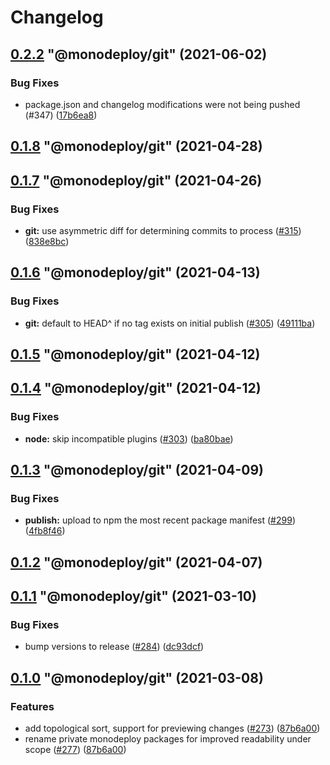 # Changelog

<!-- MONODEPLOY:BELOW -->

## [0.2.2](https://github.com/tophat/monodeploy/compare/@monodeploy/git@0.2.1...@monodeploy/git@0.2.2) "@monodeploy/git" (2021-06-02)<a name="0.2.2"></a>

### Bug Fixes

* package.json and changelog modifications were not being pushed (#347) ([17b6ea8](https://github.com/tophat/monodeploy/commits/17b6ea8))




## [0.1.8](https://github.com/tophat/monodeploy/compare/@monodeploy/git@0.1.7...@monodeploy/git@0.1.8) "@monodeploy/git" (2021-04-28)<a name="0.1.8"></a>


## [0.1.7](https://github.com/tophat/monodeploy/compare/@monodeploy/git@0.1.6...@monodeploy/git@0.1.7) "@monodeploy/git" (2021-04-26)<a name="0.1.7"></a>

### Bug Fixes

* **git:** use asymmetric diff for determining commits to process ([#315](https://github.com/tophat/monodeploy/issues/315)) ([838e8bc](https://github.com/tophat/monodeploy/commits/838e8bc))


## [0.1.6](https://github.com/tophat/monodeploy/compare/@monodeploy/git@0.1.5...@monodeploy/git@0.1.6) "@monodeploy/git" (2021-04-13)<a name="0.1.6"></a>

### Bug Fixes

* **git:** default to HEAD^ if no tag exists on initial publish ([#305](https://github.com/tophat/monodeploy/issues/305)) ([49111ba](https://github.com/tophat/monodeploy/commits/49111ba))


## [0.1.5](https://github.com/tophat/monodeploy/compare/@monodeploy/git@0.1.4...@monodeploy/git@0.1.5) "@monodeploy/git" (2021-04-12)<a name="0.1.5"></a>


## [0.1.4](https://github.com/tophat/monodeploy/compare/@monodeploy/git@0.1.3...@monodeploy/git@0.1.4) "@monodeploy/git" (2021-04-12)<a name="0.1.4"></a>

### Bug Fixes

* **node:** skip incompatible plugins ([#303](https://github.com/tophat/monodeploy/issues/303)) ([ba80bae](https://github.com/tophat/monodeploy/commits/ba80bae))


## [0.1.3](https://github.com/tophat/monodeploy/compare/@monodeploy/git@0.1.2...@monodeploy/git@0.1.3) "@monodeploy/git" (2021-04-09)<a name="0.1.3"></a>

### Bug Fixes

* **publish:** upload to npm the most recent package manifest ([#299](https://github.com/tophat/monodeploy/issues/299)) ([4fb8f46](https://github.com/tophat/monodeploy/commits/4fb8f46))


## [0.1.2](https://github.com/tophat/monodeploy/compare/@monodeploy/git@0.1.1...@monodeploy/git@0.1.2) "@monodeploy/git" (2021-04-07)<a name="0.1.2"></a>


## [0.1.1](https://github.com/tophat/monodeploy/compare/@monodeploy/git@0.1.0...@monodeploy/git@0.1.1) "@monodeploy/git" (2021-03-10)<a name="0.1.1"></a>

### Bug Fixes

* bump versions to release ([#284](https://github.com/tophat/monodeploy/issues/284)) ([dc93dcf](https://github.com/tophat/monodeploy/commits/dc93dcf))


## [0.1.0](https://github.com/tophat/monodeploy/compare/@monodeploy/git@0.0.5...@monodeploy/git@0.1.0) "@monodeploy/git" (2021-03-08)<a name="0.1.0"></a>

### Features

* add topological sort, support for previewing changes ([#273](https://github.com/tophat/monodeploy/issues/273)) ([87b6a00](https://github.com/tophat/monodeploy/commits/87b6a00))
* rename private monodeploy packages for improved readability under scope ([#277](https://github.com/tophat/monodeploy/issues/277)) ([87b6a00](https://github.com/tophat/monodeploy/commits/87b6a00))
